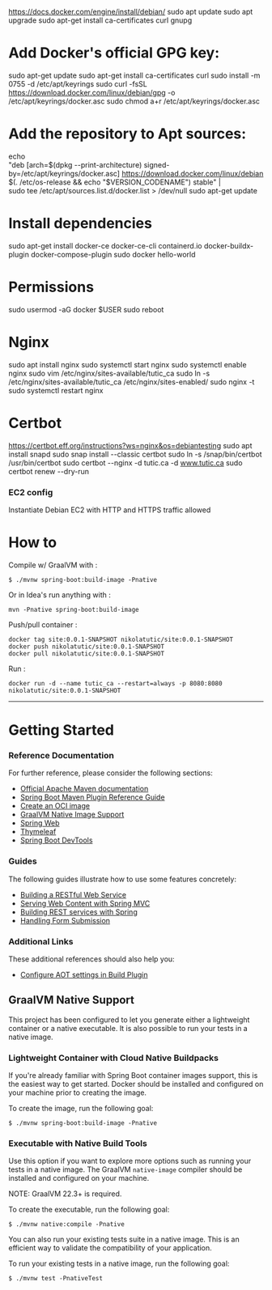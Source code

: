https://docs.docker.com/engine/install/debian/
sudo apt update
sudo apt upgrade
sudo apt-get install ca-certificates curl gnupg



# Add Docker's official GPG key:
sudo apt-get update
sudo apt-get install ca-certificates curl
sudo install -m 0755 -d /etc/apt/keyrings
sudo curl -fsSL https://download.docker.com/linux/debian/gpg -o /etc/apt/keyrings/docker.asc
sudo chmod a+r /etc/apt/keyrings/docker.asc

# Add the repository to Apt sources:
echo \
"deb [arch=$(dpkg --print-architecture) signed-by=/etc/apt/keyrings/docker.asc] https://download.docker.com/linux/debian \
$(. /etc/os-release && echo "$VERSION_CODENAME") stable" | \
sudo tee /etc/apt/sources.list.d/docker.list > /dev/null
sudo apt-get update

# Install dependencies
sudo apt-get install docker-ce docker-ce-cli containerd.io docker-buildx-plugin docker-compose-plugin
sudo docker hello-world

# Permissions
sudo usermod -aG docker $USER
sudo reboot



# Nginx
sudo apt install nginx
sudo systemctl start nginx
sudo systemctl enable nginx
sudo vim /etc/nginx/sites-available/tutic_ca
sudo ln -s /etc/nginx/sites-available/tutic_ca /etc/nginx/sites-enabled/
sudo nginx -t
sudo systemctl restart nginx

# Certbot
https://certbot.eff.org/instructions?ws=nginx&os=debiantesting
sudo apt install snapd
sudo snap install --classic certbot
sudo ln -s /snap/bin/certbot /usr/bin/certbot
sudo certbot --nginx -d tutic.ca -d www.tutic.ca
sudo certbot renew --dry-run


### EC2 config

Instantiate Debian EC2 with HTTP and HTTPS traffic allowed



# How to

Compile w/ GraalVM with :

```
$ ./mvnw spring-boot:build-image -Pnative
```

Or in Idea's run anything with :

```
mvn -Pnative spring-boot:build-image
```

Push/pull container :

```
docker tag site:0.0.1-SNAPSHOT nikolatutic/site:0.0.1-SNAPSHOT
docker push nikolatutic/site:0.0.1-SNAPSHOT
docker pull nikolatutic/site:0.0.1-SNAPSHOT
```

Run :
```
docker run -d --name tutic_ca --restart=always -p 8080:8080 nikolatutic/site:0.0.1-SNAPSHOT
```

---

# Getting Started

### Reference Documentation

For further reference, please consider the following sections:

* [Official Apache Maven documentation](https://maven.apache.org/guides/index.html)
* [Spring Boot Maven Plugin Reference Guide](https://docs.spring.io/spring-boot/docs/3.1.4/maven-plugin/reference/html/)
* [Create an OCI image](https://docs.spring.io/spring-boot/docs/3.1.4/maven-plugin/reference/html/#build-image)
* [GraalVM Native Image Support](https://docs.spring.io/spring-boot/docs/3.1.4/reference/html/native-image.html#native-image)
* [Spring Web](https://docs.spring.io/spring-boot/docs/3.1.4/reference/htmlsingle/index.html#web)
* [Thymeleaf](https://docs.spring.io/spring-boot/docs/3.1.4/reference/htmlsingle/index.html#web.servlet.spring-mvc.template-engines)
* [Spring Boot DevTools](https://docs.spring.io/spring-boot/docs/3.1.4/reference/htmlsingle/index.html#using.devtools)

### Guides

The following guides illustrate how to use some features concretely:

* [Building a RESTful Web Service](https://spring.io/guides/gs/rest-service/)
* [Serving Web Content with Spring MVC](https://spring.io/guides/gs/serving-web-content/)
* [Building REST services with Spring](https://spring.io/guides/tutorials/rest/)
* [Handling Form Submission](https://spring.io/guides/gs/handling-form-submission/)

### Additional Links

These additional references should also help you:

* [Configure AOT settings in Build Plugin](https://docs.spring.io/spring-boot/docs/3.1.4/maven-plugin/reference/htmlsingle/#aot)

## GraalVM Native Support

This project has been configured to let you generate either a lightweight container or a native executable.
It is also possible to run your tests in a native image.

### Lightweight Container with Cloud Native Buildpacks

If you're already familiar with Spring Boot container images support, this is the easiest way to get started.
Docker should be installed and configured on your machine prior to creating the image.

To create the image, run the following goal:

```
$ ./mvnw spring-boot:build-image -Pnative
```

### Executable with Native Build Tools

Use this option if you want to explore more options such as running your tests in a native image.
The GraalVM `native-image` compiler should be installed and configured on your machine.

NOTE: GraalVM 22.3+ is required.

To create the executable, run the following goal:

```
$ ./mvnw native:compile -Pnative
```

You can also run your existing tests suite in a native image.
This is an efficient way to validate the compatibility of your application.

To run your existing tests in a native image, run the following goal:

```
$ ./mvnw test -PnativeTest
```

